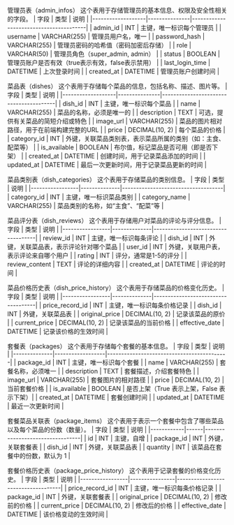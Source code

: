 管理员表（admin_infos）
    这个表用于存储管理员的基本信息、权限及安全性相关的字段。
| 字段              | 类型          | 说明                                   |
|-------------------|---------------|----------------------------------------|
| admin_id          | INT           | 主键，唯一标识每个管理员               |
| username          | VARCHAR(255)   | 管理员用户名，唯一                     |
| password_hash     | VARCHAR(255)   | 管理员密码的哈希值（密码加密后存储）   |
| role              | VARCHAR(50)    | 管理员角色（super_admin, admin）      |
| status            | BOOLEAN       | 管理员账户是否有效（true表示有效，false表示禁用） |
| last_login_time   | DATETIME      | 上次登录时间                           |
| created_at        | DATETIME      | 管理员账户创建时间                     |


菜品表（dishes）
    这个表用于存储每个菜品的信息，包括名称、描述、图片等。
| 字段              | 类型          | 说明                                   |
|-------------------|---------------|----------------------------------------|
| dish_id           | INT           | 主键，唯一标识每个菜品                 |
| name              | VARCHAR(255)   | 菜品的名称，必须是唯一的               |
| description       | TEXT          | 可选，提供有关菜品的简短介绍或特色    |
| image_url         | VARCHAR(255)   | 菜品的图片相对路径，用于在前端构建完整的URL    |
| price             | DECIMAL(10, 2) | 每个菜品的价格                         |
| category_id       | INT           | 外键，关联菜品类别表，表示菜品所属的类别（如：主食、配菜等） |
| is_available      | BOOLEAN       | 布尔值，标记菜品是否可用（即是否下架） |
| created_at        | DATETIME      | 创建时间，用于记录菜品添加的时间      |
| updated_at        | DATETIME      | 最后一次更新时间，用于记录菜品更新的时间 |


菜品类别表（dish_categories）
    这个表用于存储菜品的类别信息。
| 字段            | 类型         | 说明                               |
|-----------------|--------------|------------------------------------|
| category_id     | INT          | 主键，唯一标识菜品类别             |
| category_name   | VARCHAR(255)  | 菜品类别的名称，如“主食”、“配菜”等 |

菜品评分表（dish_reviews）
    这个表用于存储用户对菜品的评论与评分信息。
| 字段            | 类型         | 说明                               |
|-----------------|--------------|------------------------------------|
| review_id       | INT          | 主键，唯一标识每条评论             |
| dish_id         | INT          | 外键，关联菜品表，表示评论针对哪个菜品 |
| user_id         | INT          | 外键，关联用户表，表示评论来自哪个用户 |
| rating          | INT          | 评分，通常是1-5的评分              |
| review_content  | TEXT         | 评论的详细内容                     |
| created_at      | DATETIME     | 评论的时间                         |

菜品价格历史表（dish_price_history）
    这个表用于存储菜品的价格变化历史。
| 字段            | 类型         | 说明                               |
|-----------------|--------------|------------------------------------|
| price_record_id | INT          | 主键，唯一标识每条价格记录         |
| dish_id         | INT          | 外键，关联菜品表                   |
| original_price  | DECIMAL(10, 2) | 记录该菜品的原价                   |
| current_price   | DECIMAL(10, 2) | 记录该菜品的当前价格               |
| effective_date  | DATETIME     | 记录该价格的生效时间               |


套餐表（packages）
这个表用于存储每个套餐的基本信息。
| 字段         | 类型             | 说明                                      |
|--------------|------------------|-------------------------------------------|
| package_id   | INT              | 主键，唯一标识每个套餐                    |
| name         | VARCHAR(255)     | 套餐名称，必须唯一                        |
| description  | TEXT             | 套餐描述，介绍套餐特色                    |
| image_url    | VARCHAR(255)     | 套餐图片的相对路径                        |
| price        | DECIMAL(10, 2)   | 当前套餐价格                              |
| is_available | BOOLEAN          | 是否上架（True 表示上架，False 表示下架）|
| created_at   | DATETIME         | 套餐创建时间                              |
| updated_at   | DATETIME         | 最近一次更新时间                          |

套餐菜品关联表（package_items）
这个表用于表示一个套餐中包含了哪些菜品以及每个菜品的份数（数量）。
| 字段       | 类型 | 说明                            |
|------------|------|---------------------------------|
| id         | INT  | 主键，自增                      |
| package_id | INT  | 外键，关联套餐表                |
| dish_id    | INT  | 外键，关联菜品表                |
| quantity   | INT  | 该菜品在套餐中的份数，默认为 1  |

套餐价格历史表（package_price_history）
这个表用于记录套餐的价格变化历史。
| 字段            | 类型           | 说明                               |
|-----------------|----------------|------------------------------------|
| price_record_id | INT            | 主键，唯一标识每条价格记录         |
| package_id      | INT            | 外键，关联套餐表                   |
| original_price  | DECIMAL(10, 2) | 修改前的价格                       |
| current_price   | DECIMAL(10, 2) | 修改后的价格                       |
| effective_date  | DATETIME       | 该价格变动的生效时间               |
